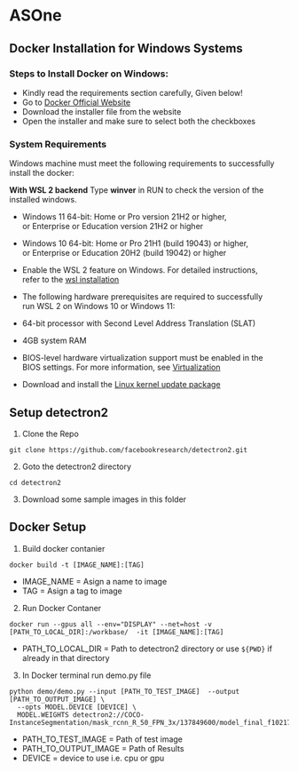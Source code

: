 # ASOne

## Docker Installation for Windows Systems

### Steps to Install Docker on Windows:
- Kindly read the requirements section carefully, Given below!
- Go to [Docker Official Website](https://docs.docker.com/desktop/install/windows-install/)
- Download the installer file from the website
- Open the installer and make sure to select both the checkboxes

### System Requirements
Windows machine must meet the following requirements to successfully install the docker:

**With WSL 2 backend**
Type **winver** in RUN to check the version of the installed windows.

- Windows 11 64-bit: Home or Pro version 21H2 or higher,\
  or Enterprise or Education version 21H2 or     higher
- Windows 10 64-bit: Home or Pro 21H1 (build 19043) or higher,\
  or Enterprise or Education 20H2 (build 19042) or higher
- Enable the WSL 2 feature on Windows. For detailed instructions,\
  refer to the [wsl installation](https://docs.microsoft.com/en-us/windows/wsl/install)

- The following hardware prerequisites are required to successfully\
  run WSL 2 on Windows 10 or Windows 11:  

- 64-bit processor with Second Level Address Translation (SLAT)

- 4GB system RAM

- BIOS-level hardware virtualization support must be enabled in the \
  BIOS settings. For more information, see [Virtualization](https://docs.docker.com/desktop/troubleshoot/topics/)

- Download and install the [Linux kernel update package](https://docs.microsoft.com/en-us/windows/wsl/install-manual#step-4---download-the-linux-kernel-update-package)








## Setup detectron2
1. Clone the Repo
```
git clone https://github.com/facebookresearch/detectron2.git
```
2. Goto the detectron2 directory
```
cd detectron2
```
3. Download some sample images in this folder

## Docker Setup

1. Build docker contanier
```
docker build -t [IMAGE_NAME]:[TAG]
```

- IMAGE_NAME = Asign a name to image
- TAG = Asign a tag to image

2. Run Docker Contaner

```
docker run --gpus all --env="DISPLAY" --net=host -v [PATH_TO_LOCAL_DIR]:/workbase/  -it [IMAGE_NAME]:[TAG]
```
- PATH_TO_LOCAL_DIR = Path to detectron2 directory or use `${PWD}` if already in that directory

3. In Docker terminal run demo.py file

```
python demo/demo.py --input [PATH_TO_TEST_IMAGE]  --output [PATH_TO_OUTPUT_IMAGE] \
  --opts MODEL.DEVICE [DEVICE] \ 
  MODEL.WEIGHTS detectron2://COCO-InstanceSegmentation/mask_rcnn_R_50_FPN_3x/137849600/model_final_f10217.pkl
```

- PATH_TO_TEST_IMAGE = Path of test image
- PATH_TO_OUTPUT_IMAGE = Path of Results
- DEVICE = device to use i.e. cpu or gpu
